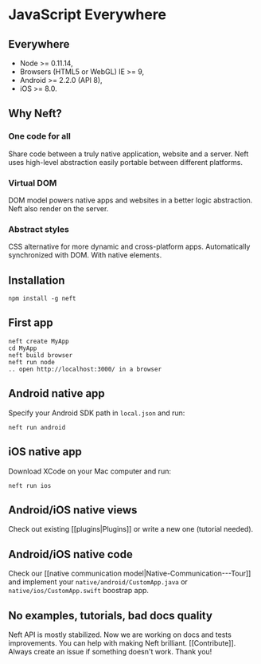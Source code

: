 # JavaScript Everywhere

## Everywhere

- Node >= 0.11.14,
- Browsers (HTML5 or WebGL) IE >= 9,
- Android >= 2.2.0 (API 8),
- iOS >= 8.0.

## Why Neft?

### One code for all

Share code between a truly native application, website and a server. Neft uses high-level abstraction easily portable between different platforms.

### Virtual DOM

DOM model powers native apps and websites in a better logic abstraction. Neft also render on the server.

### Abstract styles

CSS alternative for more dynamic and cross-platform apps. Automatically synchronized with DOM. With native elements.

## Installation

```
npm install -g neft
```

## First app

```
neft create MyApp
cd MyApp
neft build browser
neft run node
.. open http://localhost:3000/ in a browser
```

## Android native app

Specify your Android SDK path in `local.json` and run:

```
neft run android
```

## iOS native app

Download XCode on your Mac computer and run:

```
neft run ios
```

## Android/iOS native views

Check out existing [[plugins|Plugins]] or write a new one (tutorial needed).

## Android/iOS native code

Check our [[native communication model|Native-Communication---Tour]] and implement your `native/android/CustomApp.java` or `native/ios/CustomApp.swift` boostrap app.

## No examples, tutorials, bad docs quality

Neft API is mostly stabilized. Now we are working on docs and tests improvements. You can help with making Neft brilliant. [[Contribute]]. Always create an issue if something doesn't work. Thank you!